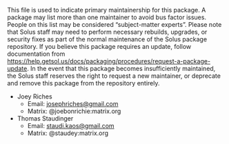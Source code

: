 This file is used to indicate primary maintainership for this package. A package may list more than one maintainer to avoid bus factor issues. People on this list may be considered “subject-matter experts”. Please note that Solus staff may need to perform necessary rebuilds, upgrades, or security fixes as part of the normal maintenance of the Solus package repository. If you believe this package requires an update, follow documentation from https://help.getsol.us/docs/packaging/procedures/request-a-package-update. In the event that this package becomes insufficiently maintained, the Solus staff reserves the right to request a new maintainer, or deprecate and remove this package from the repository entirely.

- Joey Riches
  - Email: josephriches@gmail.com
  - Matrix: @joebonrichie:matrix.org
- Thomas Staudinger
  - Email: staudi.kaos@gmail.com
  - Matrix: @staudey:matrix.org
